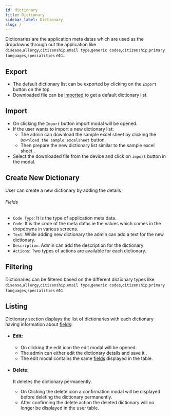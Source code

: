 ```yaml
---
id: dictionary
title: Dictionary
sidebar_label: Dictionary
slug: /
---
```


Dictionaries are the application meta datas which are used as the dropdowns through out the application like `disease`,`allergy`,`citizenship`,`email type`,`generic codes`,`citizenship`,`primary languages`,`specialities` etc..

## Export

- The default dictionary list can be exported by clicking on the `Export` button on the top.
- Downloaded file can be [imported](#Import) to get a default dictionary list.

## Import

- On clicking the `Import` button import modal will be opened.
- If the user wants to import a new dictionary list:
  - The admin can download the sample excel sheet by clicking the `Download the sample excelsheet` button.
  - Then prepare the new dictionary list similar to the sample excel sheet .
- Select the downloaded file from the device and click on `import` button in the modal.
<!-- After exporting the default dictionary file `dictionary.xlsx` click on the `Import` button and select the downloaded file and -->

## Create New Dictionary

User can create a new dictionary by adding the details

###### Fields

- `Code Type`: It is the type of application meta data.
- `Code`: It is the code of the meta datas ie the values which comes in the dropdowns in various screens.
- `Text`: While adding new dictionary the admin can add a text for the new dictionary.
- `Description`: Admin can add the description for the dictionary
- `Actions`: Two types of actions are available for each dictionary.

## Filtering

Dictionaries can be filtered based on the different dictionary types like `disease`,`allergy`,`citizenship`,`email type`,`generic codes`,`citizenship`,`primary languages`,`specialities` etc

## Listing

Dictionary section displays the list of dictionaries with each dictionary having information about [fields](#fields):

- #### Edit:

  - On clicking the edit icon the edit modal will be opened.
  - The admin can either edit the dictionary details and save it .
  - The edit modal contains the same [fields](#fields) displayed in the table.

- #### Delete:

  It deletes the dictionary permanently.

  - On Clicking the delete icon a confirmation modal will be displayed before deleting the dictionary permanently.
  - After confirming the delete action the deleted dictionary will no longer be displayed in the user table.
